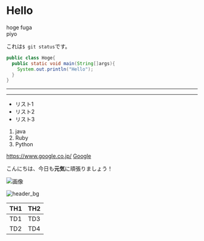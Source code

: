 # Hello

hoge
fuga  
piyo

これは`$ git status`です。

```java:Hoge.java
public class Hoge{
  public static void main(String[]args){
    System.out.println("Hello");
  }
}
```



---
***

- リスト1
- リスト2
- リスト3

1. java
2. Ruby
3. Python

<https://www.google.co.jp/>
[Google](https://www.google.co.jp/)

こんにちは、今日も**元気**に頑張りましょう！

![画像](https://joytas.net/php/man.jpg)

![header_bg](https://user-images.githubusercontent.com/74003343/99324990-aad34c80-28b8-11eb-95f8-e2e4d094f715.png)

| TH1 | TH2 |
----|----
| TD1 | TD3 |
| TD2 | TD4 |
